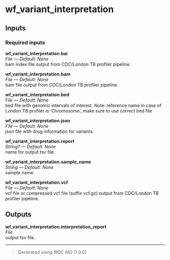 # wf_variant_interpretation


## Inputs

### Required inputs
<p name="wf_variant_interpretation.bai">
        <b>wf_variant_interpretation.bai</b><br />
        <i>File &mdash; Default: None</i><br />
        bam index file output from CDC/London TB profiler pipeline.
</p>
<p name="wf_variant_interpretation.bam">
        <b>wf_variant_interpretation.bam</b><br />
        <i>File &mdash; Default: None</i><br />
        bam file output from CDC/London TB profiler pipeline.
</p>
<p name="wf_variant_interpretation.bed">
        <b>wf_variant_interpretation.bed</b><br />
        <i>File &mdash; Default: None</i><br />
        bed file with genomic intervals of interest. Note: reference name in case of London TB profiler is 'Chromosome', make sure to use correct bed file
</p>
<p name="wf_variant_interpretation.json">
        <b>wf_variant_interpretation.json</b><br />
        <i>File &mdash; Default: None</i><br />
        json file with drug information for variants.
</p>
<p name="wf_variant_interpretation.report">
        <b>wf_variant_interpretation.report</b><br />
        <i>String? &mdash; Default: None</i><br />
        name for output tsv file.
</p>
<p name="wf_variant_interpretation.sample_name">
        <b>wf_variant_interpretation.sample_name</b><br />
        <i>String &mdash; Default: None</i><br />
        sample name.
</p>
<p name="wf_variant_interpretation.vcf">
        <b>wf_variant_interpretation.vcf</b><br />
        <i>File &mdash; Default: None</i><br />
        vcf file or compressed vcf file (suffix vcf.gz) output from CDC/London TB profiler pipeline.
</p>

## Outputs
<p name="wf_variant_interpretation.interpretation_report">
        <b>wf_variant_interpretation.interpretation_report</b><br />
        <i>File</i><br />
        output tsv file.
</p>

<hr />

> Generated using WDL AID (1.0.0)
